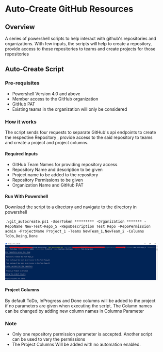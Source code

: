 # Auto-Create GitHub Resources

## Overview

A series of powershell scripts to help interact with github's repositories and organizations. With few inputs, the scripts will help to create a repository, provide access to those repositories to teams and create projects for those repositories

## Auto-Create Script

### Pre-requisites

- Powershell Version 4.0 and above
- Member access to the GitHub organization
- GitHub PAT
- Existing teams in the organization will only be considered

### How it works

The script sends four requests to separate GitHub's api endpoints to create the respective Repository , provide access to the said repository to teams and create a project and project columns.

#### Required Inputs

- GitHub Team Names for providing repository access
- Repository Name and description to be given
- Project name to be added to the repository
- Repository Permissions to be given
- Organization Name and GitHub PAT

#### Run With Powershell

Download the script to a directory and navigate to the directory in powershell

```
.\git_autocreate.ps1 -UserToken ********* -Organization ******* -RepoName New-Test-Repo_5 -RepoDescription Test Repo -RepoPermission admin -ProjectName Project_1 -Teams NewTeam_1,NewTeam_2 -Columns ToDo,Doing,Done
```
![img](./images/powershell-window.png)

#### Project Columns

By default ToDo, InProgress and Done columns will be added to the project if no parameters are given when executing the script. The Column names can be changed by adding new column names in Columns Parameter

### Note

- Only one repository permission parameter is accepted. Another script can be used to vary the permissions
- The Project Columns Will be added with no automation enabled.







